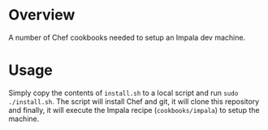 Overview
========
A number of Chef cookbooks needed to setup an Impala dev machine. 

Usage
==========

Simply copy the contents of `install.sh` to a local script and run `sudo ./install.sh`. The script 
will install Chef and git, it will clone this repository and finally, it will execute the Impala recipe
(`cookbooks/impala`) to setup the machine. 
